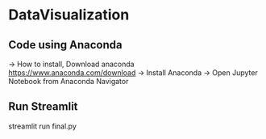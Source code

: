 # DataVisualization

## Code using Anaconda
-> How to install, Download anaconda https://www.anaconda.com/download
-> Install Anaconda
-> Open Jupyter Notebook from Anaconda Navigator

## Run Streamlit
streamlit run final.py
